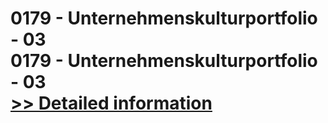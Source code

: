 # 0179 - Unternehmenskulturportfolio - 03<br />0179 - Unternehmenskulturportfolio - 03<br />[>> Detailed information](https://secure.shareit.com/shareit/product.html?productid=301007766&affiliateid=200057808)